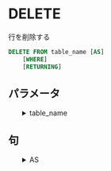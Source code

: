 <style>details {padding-left: 2em;}</style>

# DELETE

行を削除する

```sql
DELETE FROM table_name [AS]
    [WHERE]
    [RETURNING]
```


## パラメータ

<details><summary>table_name</summary>

行を削除するテーブルの名前

</details>

## 句

<details><summary>AS</summary>

対象のテーブルや集合に名前をつける。

```sql
AS alias
```

</details>
